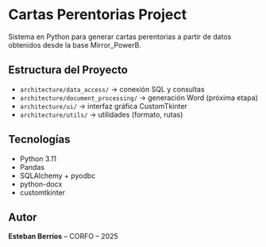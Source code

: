 # Cartas Perentorias Project

Sistema en Python para generar cartas perentorias a partir de datos obtenidos desde la base Mirror_PowerB.

## Estructura del Proyecto
- `architecture/data_access/` → conexión SQL y consultas
- `architecture/document_processing/` → generación Word (próxima etapa)
- `architecture/ui/` → interfaz gráfica CustomTkinter
- `architecture/utils/` → utilidades (formato, rutas)

## Tecnologías
- Python 3.11
- Pandas
- SQLAlchemy + pyodbc
- python-docx
- customtkinter

## Autor
**Esteban Berríos** – CORFO – 2025